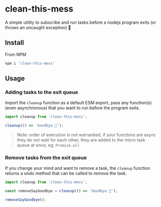 # clean-this-mess

A simple utility to subscribe and run tasks before a nodejs program exits (or throws an uncaught exception) 🧹

## Install

From NPM

```bash
npm i 'clean-this-mess'
```

## Usage

### Adding tasks to the exit queue

Import the `cleanup` function as a default ESM export, pass any function(s) (even asynchronous) that you want to run before the program exits.

```typescript
import cleanup from 'clean-this-mess';

cleanup(() => 'Goodbye 👋');
```

> Note: order of execution is not warrantied, if your functions are async they do not wait for each other, they are added to the micro task queue at once, eg. `Promise.all`

### Remove tasks from the exit queue

If you change your mind and want to remove a task, the `cleanup` function returns a undo method that can be called to remove the task.

```typescript
import cleanup from 'clean-this-mess';

const removeSayGoodbye = cleanup(() => 'Goodbye 👋');

removeSayGoodbye();
```
